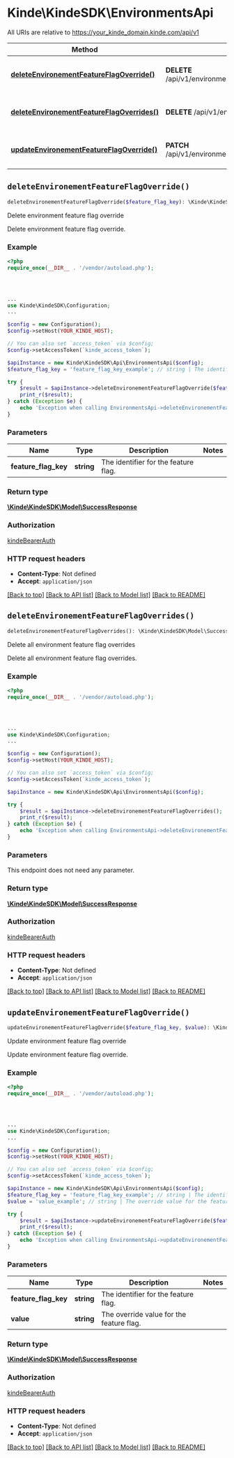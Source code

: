 # Kinde\KindeSDK\EnvironmentsApi

All URIs are relative to https://your_kinde_domain.kinde.com/api/v1

Method | HTTP request | Description
------------- | ------------- | -------------
[**deleteEnvironementFeatureFlagOverride()**](EnvironmentsApi.md#deleteEnvironementFeatureFlagOverride) | **DELETE** /api/v1/environment/feature_flags/{feature_flag_key} | Delete environment feature flag override
[**deleteEnvironementFeatureFlagOverrides()**](EnvironmentsApi.md#deleteEnvironementFeatureFlagOverrides) | **DELETE** /api/v1/environment/feature_flags/ | Delete all environment feature flag overrides
[**updateEnvironementFeatureFlagOverride()**](EnvironmentsApi.md#updateEnvironementFeatureFlagOverride) | **PATCH** /api/v1/environment/feature_flags/{feature_flag_key} | Update environment feature flag override


## `deleteEnvironementFeatureFlagOverride()`

```php
deleteEnvironementFeatureFlagOverride($feature_flag_key): \Kinde\KindeSDK\Model\SuccessResponse
```

Delete environment feature flag override

Delete environment feature flag override.

### Example

```php
<?php
require_once(__DIR__ . '/vendor/autoload.php');




...
use Kinde\KindeSDK\Configuration;
...

$config = new Configuration();
$config->setHost(YOUR_KINDE_HOST);

// You can also set `access_token` via $config;
$config->setAccessToken(`kinde_access_token`);

$apiInstance = new Kinde\KindeSDK\Api\EnvironmentsApi($config);
$feature_flag_key = 'feature_flag_key_example'; // string | The identifier for the feature flag.

try {
    $result = $apiInstance->deleteEnvironementFeatureFlagOverride($feature_flag_key);
    print_r($result);
} catch (Exception $e) {
    echo 'Exception when calling EnvironmentsApi->deleteEnvironementFeatureFlagOverride: ', $e->getMessage(), PHP_EOL;
}
```

### Parameters

Name | Type | Description  | Notes
------------- | ------------- | ------------- | -------------
 **feature_flag_key** | **string**| The identifier for the feature flag. |

### Return type

[**\Kinde\KindeSDK\Model\SuccessResponse**](../Model/SuccessResponse.md)

### Authorization

[kindeBearerAuth](../../README.md#kindeBearerAuth)

### HTTP request headers

- **Content-Type**: Not defined
- **Accept**: `application/json`

[[Back to top]](#) [[Back to API list]](../../README.md#endpoints)
[[Back to Model list]](../../README.md#models)
[[Back to README]](../../README.md)

## `deleteEnvironementFeatureFlagOverrides()`

```php
deleteEnvironementFeatureFlagOverrides(): \Kinde\KindeSDK\Model\SuccessResponse
```

Delete all environment feature flag overrides

Delete all environment feature flag overrides.

### Example

```php
<?php
require_once(__DIR__ . '/vendor/autoload.php');




...
use Kinde\KindeSDK\Configuration;
...

$config = new Configuration();
$config->setHost(YOUR_KINDE_HOST);

// You can also set `access_token` via $config;
$config->setAccessToken(`kinde_access_token`);

$apiInstance = new Kinde\KindeSDK\Api\EnvironmentsApi($config);

try {
    $result = $apiInstance->deleteEnvironementFeatureFlagOverrides();
    print_r($result);
} catch (Exception $e) {
    echo 'Exception when calling EnvironmentsApi->deleteEnvironementFeatureFlagOverrides: ', $e->getMessage(), PHP_EOL;
}
```

### Parameters

This endpoint does not need any parameter.

### Return type

[**\Kinde\KindeSDK\Model\SuccessResponse**](../Model/SuccessResponse.md)

### Authorization

[kindeBearerAuth](../../README.md#kindeBearerAuth)

### HTTP request headers

- **Content-Type**: Not defined
- **Accept**: `application/json`

[[Back to top]](#) [[Back to API list]](../../README.md#endpoints)
[[Back to Model list]](../../README.md#models)
[[Back to README]](../../README.md)

## `updateEnvironementFeatureFlagOverride()`

```php
updateEnvironementFeatureFlagOverride($feature_flag_key, $value): \Kinde\KindeSDK\Model\SuccessResponse
```

Update environment feature flag override

Update environment feature flag override.

### Example

```php
<?php
require_once(__DIR__ . '/vendor/autoload.php');




...
use Kinde\KindeSDK\Configuration;
...

$config = new Configuration();
$config->setHost(YOUR_KINDE_HOST);

// You can also set `access_token` via $config;
$config->setAccessToken(`kinde_access_token`);

$apiInstance = new Kinde\KindeSDK\Api\EnvironmentsApi($config);
$feature_flag_key = 'feature_flag_key_example'; // string | The identifier for the feature flag.
$value = 'value_example'; // string | The override value for the feature flag.

try {
    $result = $apiInstance->updateEnvironementFeatureFlagOverride($feature_flag_key, $value);
    print_r($result);
} catch (Exception $e) {
    echo 'Exception when calling EnvironmentsApi->updateEnvironementFeatureFlagOverride: ', $e->getMessage(), PHP_EOL;
}
```

### Parameters

Name | Type | Description  | Notes
------------- | ------------- | ------------- | -------------
 **feature_flag_key** | **string**| The identifier for the feature flag. |
 **value** | **string**| The override value for the feature flag. |

### Return type

[**\Kinde\KindeSDK\Model\SuccessResponse**](../Model/SuccessResponse.md)

### Authorization

[kindeBearerAuth](../../README.md#kindeBearerAuth)

### HTTP request headers

- **Content-Type**: Not defined
- **Accept**: `application/json`

[[Back to top]](#) [[Back to API list]](../../README.md#endpoints)
[[Back to Model list]](../../README.md#models)
[[Back to README]](../../README.md)
